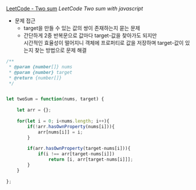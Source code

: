 [LeetCode - Two sum](https://leetcode.com/problems/two-sum/submissions/)
*LeetCode Two sum with javascript*

- 문제 접근
    - target을 만들 수 있는 값의 쌍이 존재하는지 묻는 문제
    - 간단하게 2중 반복문으로 값마다 target-값을 찾아가도 되지만<div>
    시간적인 효율성이 떨어지니 객체에 프로퍼티로 값을 저장하며 target-값이 있는지 찾는 방법으로 문제 해결

```javascript
/**
 * @param {number[]} nums
 * @param {number} target
 * @return {number[]}
 */


let twoSum = function(nums, target) {
    
    let arr = {};
    
    for(let i = 0; i<nums.length; i++){
        if(!arr.hasOwnProperty(nums[i])){
            arr[nums[i]] = i;
        }
        
        if(arr.hasOwnProperty(target-nums[i])){
            if(i !== arr[target-nums[i]])
                return [i, arr[target-nums[i]]];
        }
    }
    
};
```